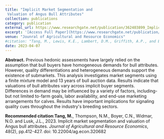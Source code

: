```yaml
---
title: "Implicit Market Segmentation and
 Valuation of Angus Bull Attributes"
collection: publications
category: publication
external_url: https://www.researchgate.net/publication/362403899_Implicit_Market_Segmentation_and_Valuation_of_Angus_Bull_Attributes
excerpt: '[Access Full Paper](https://www.researchgate.net/publication/362403899_Implicit_Market_Segmentation_and_Valuation_of_Angus_Bull_Attributes)'
venue: "Jounral of Agricultural and Resource Economics"
#citation: "Tang, M., Lewis, K.E., Lambert, D.M., Griffith, A.P., and Boyer, C.N. (2017). Beef cattle retained ownership and profitability in Tennessee. Journal of Agricultural and Applied Economics, 49(4), 571-591."
date: 2023-04-07
---
```


**Abstract.**  Previous hedonic assessments have largely relied on the assumption that bull buyers have homogeneous demands for bull attributes. However, quality differentiations and heterogeneous
 demands support the existence of submarkets. This analysis investigates market segments using a finite mixture model and 13 years of bull auction data. Results indicate that valuations of bull
 attributes vary across implicit buyer segments. Differences in demand may be influenced by a variety of factors, including-but not limited to-farm goals, labor availability, and end-use
 marketing arrangements for calves. Results have important implications for signaling quality cues throughout the industry's breeding sectors.

**Recommended citation**:**Tang, M.**, Thompson, N.M., Boyer, C.N., Widmar, N.O. and Lusk, J.L., 2023. Implicit market segmentation and valuation of Angus bull attributes. *Journal of Agricultural and Resource Economics*, 48(2), pp.412-427. doi: 10.22004/ag.econ.320682